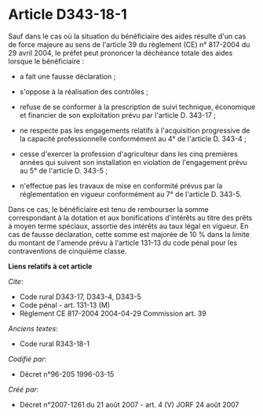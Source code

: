 # Article D343-18-1

Sauf dans le cas où la situation du bénéficiaire des aides résulte d'un cas de force majeure au sens de l'article 39 du
règlement (CE) n° 817-2004 du 29 avril 2004, le préfet peut prononcer la déchéance totale des aides lorsque le bénéficiaire :

- a fait une fausse déclaration ;

- s'oppose à la réalisation des contrôles ;

- refuse de se conformer à la prescription de suivi technique, économique et financier de son exploitation prévu par
l'article D. 343-17 ;

- ne respecte pas les engagements relatifs à l'acquisition progressive de la capacité professionnelle conformément au 4° de
l'article D. 343-4 ;

- cesse d'exercer la profession d'agriculteur dans les cinq premières années qui suivent son installation en violation de
l'engagement prévu au 5° de l'article D. 343-5 ;

- n'effectue pas les travaux de mise en conformité prévus par la réglementation en vigueur conformément au 7° de l'article D.
343-5.

Dans ce cas, le bénéficiaire est tenu de rembourser la somme correspondant à la dotation et aux bonifications d'intérêts au
titre des prêts à moyen terme spéciaux, assortie des intérêts au taux légal en vigueur. En cas de fausse déclaration, cette
somme est majorée de 10 % dans la limite du montant de l'amende prévu à l'article 131-13 du code pénal pour les
contraventions de cinquième classe.

**Liens relatifs à cet article**

_Cite_:

  - Code rural D343-17, D343-4, D343-5
  - Code pénal - art. 131-13 (M)
  - Règlement CE 817-2004 2004-04-29 Commission art. 39

_Anciens textes_:

  - Code rural R343-18-1

_Codifié par_:

  - Décret n°96-205 1996-03-15

_Créé par_:

  - Décret n°2007-1261 du 21 août 2007 - art. 4 (V) JORF 24 août 2007
